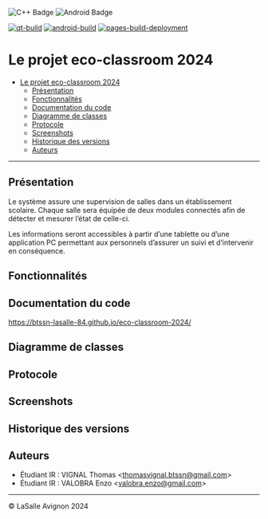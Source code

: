 ![C++ Badge](https://img.shields.io/badge/C%2B%2B-00599C?logo=cplusplus&logoColor=fff&style=plastic) ![Android Badge](https://img.shields.io/badge/Android-3DDC84?logo=android&logoColor=fff&style=plastic)

[![qt-build](https://github.com/btssn-lasalle-84/eco-classroom-2024/actions/workflows/make-qt.yml/badge.svg)](https://github.com/btssn-lasalle-84/eco-classroom-2024/actions/workflows/make-qt.yml) [![android-build](https://github.com/btssn-lasalle-84/eco-classroom-2024/actions/workflows/android-build.yml/badge.svg)](https://github.com/btssn-lasalle-84/eco-classroom-2024/actions/workflows/android-build.yml) [![pages-build-deployment](https://github.com/btssn-lasalle-84/eco-classroom-2024/actions/workflows/pages/pages-build-deployment/badge.svg?branch=develop)](https://github.com/btssn-lasalle-84/eco-classroom-2024/actions/workflows/pages/pages-build-deployment)

# Le projet eco-classroom 2024

- [Le projet eco-classroom 2024](#le-projet-eco-classroom-2024)
  - [Présentation](#présentation)
  - [Fonctionnalités](#fonctionnalités)
  - [Documentation du code](#documentation-du-code)
  - [Diagramme de classes](#diagramme-de-classes)
  - [Protocole](#protocole)
  - [Screenshots](#screenshots)
  - [Historique des versions](#historique-des-versions)
  - [Auteurs](#auteurs)

---

## Présentation

Le système assure une supervision de salles dans un établissement scolaire. Chaque salle sera équipée de deux modules connectés afin de détecter et mesurer l’état de celle-ci.

Les informations seront accessibles à partir d’une tablette ou d’une application PC permettant aux personnels d’assurer un suivi et d’intervenir en conséquence.

## Fonctionnalités


## Documentation du code

https://btssn-lasalle-84.github.io/eco-classroom-2024/

## Diagramme de classes


## Protocole


## Screenshots


## Historique des versions


## Auteurs

- Étudiant IR : VIGNAL Thomas <<thomasvignal.btssn@gmail.com>>
- Étudiant IR : VALOBRA Enzo <<valobra.enzo@gmail.com>>

---
©️ LaSalle Avignon 2024